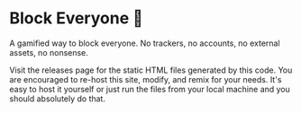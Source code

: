 # Block Everyone 🍉

A gamified way to block everyone. No trackers, no accounts, no external assets, no nonsense.

Visit the releases page for the static HTML files generated by this code. You are encouraged to re-host this site, modify, and remix for your needs. It's easy to host it yourself or just run the files from your local machine and you should absolutely do that. 


